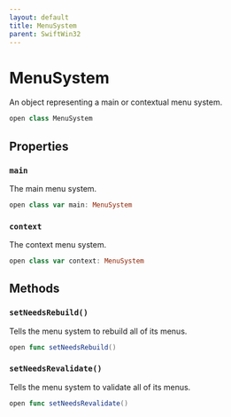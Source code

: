 ```yaml
---
layout: default
title: MenuSystem
parent: SwiftWin32
---
```

# MenuSystem

An object representing a main or contextual menu system.

``` swift
open class MenuSystem 
```

## Properties

### `main`

The main menu system.

``` swift
open class var main: MenuSystem 
```

### `context`

The context menu system.

``` swift
open class var context: MenuSystem 
```

## Methods

### `setNeedsRebuild()`

Tells the menu system to rebuild all of its menus.

``` swift
open func setNeedsRebuild() 
```

### `setNeedsRevalidate()`

Tells the menu system to validate all of its menus.

``` swift
open func setNeedsRevalidate() 
```

